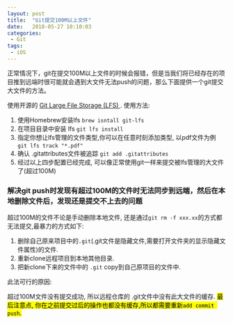 ```yaml
---
layout: post
title:  "Git提交100M以上文件"
date:   2018-05-27 10:10:03
categories:
 - Git
tags:
 - iOS
---
```


正常情况下，git在提交100M以上文件的时候会报错，但是当我们将已经存在的项目推到远端时很可能就会遇到大文件无法push的问题，那么下面提供一个git提交大文件的方法。



使用开源的 [Git Large File Storage (LFS) ](https://git-lfs.github.com).
使用方法:

1. 使用Homebrew安装lfs  `brew isntall git-lfs`
2. 在项目目录中安装 lfs  `git lfs install`
3. 指定你想让lfs管理的文件类型,你可以在任意时刻添加类型, 以pdf文件为例 `git lfs track "*.pdf"`
4. 确认 .gitattributes文件被追踪  `git add .gitattributes`
5. 经过以上四步配置已经完成, 可以像正常使用git一样来提交被lfs管理的大文件了(超过100M)



### 解决git push时发现有超过100M的文件时无法同步到远端，然后在本地删除文件后，发现还是提交不上去的问题

超过100M的文件不论是手动删除本地文件, 还是通过` git rm -f xxx.xx `的方式都无法提交,最暴力的方式如下:

1. 删除自己原来项目中的`.git`(.git文件是隐藏文件,需要打开文件夹的显示隐藏文件属性)的文件.
2. 重新clone远程项目到本地其他目录.
3. 把新clone下来的文件中的 `.git` copy到自己原项目的文件中.


此法可行的原因:

超过100M文件没有提交成功, 所以远程仓库的 .git文件中没有此大文件的缓存. <mark>最后注意点, 你在之前提交过后的操作也都没有缓存,所以都需要重新` add commit push `.</mark> 
